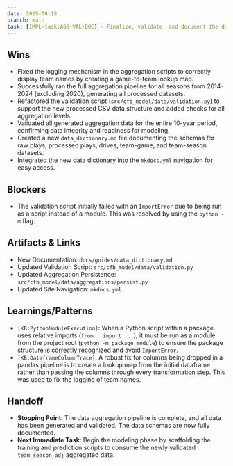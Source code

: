 ```yaml
---
date: 2025-08-15
branch: main
task: [IMPL-task:AGG-VAL-DOC] - Finalize, validate, and document the data aggregation pipeline.
---
```


## Wins

- Fixed the logging mechanism in the aggregation scripts to correctly display team names by creating
  a game-to-team lookup map.
- Successfully ran the full aggregation pipeline for all seasons from 2014-2024 (excluding 2020),
  generating all processed datasets.
- Refactored the validation script (`src/cfb_model/data/validation.py`) to support the new processed
  CSV data structure and added checks for all aggregation levels.
- Validated all generated aggregation data for the entire 10-year period, confirming data integrity
  and readiness for modeling.
- Created a new `data_dictionary.md` file documenting the schemas for raw plays, processed plays,
  drives, team-game, and team-season datasets.
- Integrated the new data dictionary into the `mkdocs.yml` navigation for easy access.

## Blockers

- The validation script initially failed with an `ImportError` due to being run as a script instead
  of a module. This was resolved by using the `python -m` flag.

## Artifacts & Links

- New Documentation: `docs/guides/data_dictionary.md`
- Updated Validation Script: `src/cfb_model/data/validation.py`
- Updated Aggregation Persistence: `src/cfb_model/data/aggregations/persist.py`
- Updated Site Navigation: `mkdocs.yml`

## Learnings/Patterns

- `[KB:PythonModuleExecution]`: When a Python script within a package uses relative imports
  (`from . import ...`), it must be run as a module from the project root
  (`python -m package.module`) to ensure the package structure is correctly recognized and avoid
  `ImportError`.
- `[KB:DataframeColumnTrace]`: A robust fix for columns being dropped in a pandas pipeline is to
  create a lookup map from the initial dataframe rather than passing the columns through every
  transformation step. This was used to fix the logging of team names.

## Handoff

- **Stopping Point**: The data aggregation pipeline is complete, and all data has been generated
  and validated. The data schemas are now fully documented.
- **Next Immediate Task**: Begin the modeling phase by scaffolding the training and prediction
  scripts to consume the newly validated `team_season_adj` aggregated data.
